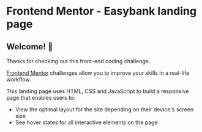 # Frontend Mentor - Easybank landing page

## Welcome! 👋

Thanks for checking out this front-end coding challenge.

[Frontend Mentor](https://www.frontendmentor.io) challenges allow you to improve your skills in a real-life workflow.

This landing page uses HTML, CSS and JavaScript to build a responsive page that enables users to:

- View the optimal layout for the site depending on their device's screen size
- See hover states for all interactive elements on the page

